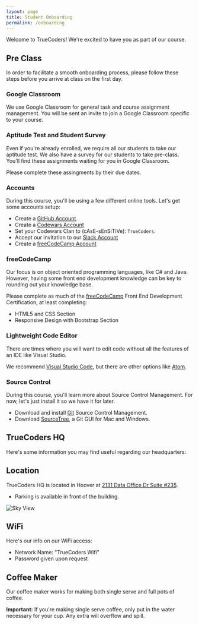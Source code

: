 ```yaml
---
layout: page
title: Student Onboarding
permalink: /onboarding
---
```


Welcome to TrueCoders! We're excited to have you as part of our course.

## Pre Class

In order to facilitate a smooth onboarding process, please follow these steps before you arrive at class on the first day.

### Google Classroom

We use Google Classroom for general task and course assignment management. You will be sent an invite to join a Google Classroom specific to your course.

### Aptitude Test and Student Survey

Even if you're already enrolled, we require all our students to take our aptitude test. We also have a survey for our students to take pre-class. You'll find these assignments waiting for you in Google Classroom.

Please complete these assingments by their due dates.

### Accounts

During this course, you'll be using a few different online tools. Let's get some accounts setup:

* Create a [GitHub Account](https://github.com).
* Create a [Codewars Account](https://www.codewars.com)
* Set your Codewars Clan to (cAsE-sEnSiTiVe): `TrueCoders`.
* Accept our invitation to our [Slack Account](https://truecodersio.slack.com/)
* Create a [freeCodeCamp Account](https://www.freecodecamp.org/)

### freeCodeCamp

Our focus is on object oriented programming languages, like C# and Java. However, having some front end development knowledge can be key to rounding out your knowledge base.

Please complete as much of the [freeCodeCamp](https://www.freecodecamp.org/) Front End Development Certification, at least completing:

* HTML5 and CSS Section
* Responsive Design with Bootstrap Section

### Lightweight Code Editor

There are times where you will want to edit code without all the features of an IDE like Visual Studio.

We recommend [Visual Studio Code](https://code.visualstudio.com), but there are other options like [Atom](https://atom.io).

### Source Control

During this course, you'll learn more about Source Control Management. For now, let's just install it so we have it for later.

* Download and install [Git](https://git-scm.com) Source Control Management.
* Download [SourceTree](https://www.sourcetreeapp.com), a Git GUI for Mac and Windows.

## TrueCoders HQ

Here's some information you may find useful regarding our headquarters:

## Location

TrueCoders HQ is located in Hoover at [2131 Data Office Dr Suite #235](https://goo.gl/maps/W7szPUppBhy).
 * Parking is available in front of the building.

![Sky View](../images/SkyView-Hoover.jpg "Sky View")

## WiFi

Here's our info on our WiFi access:

* Network Name: "TrueCoders Wifi"
* Password given upon request

## Coffee Maker

Our coffee maker works for making both single serve and full pots of coffee.

**Important:** If you're making single serve coffee, only put in the water necessary for your cup. Any extra will overflow and spill.

<!--
![Parking Ramp](../images/parking-ramp.jpg "Parking Ramp")
![Parking Scan](../images/parking-scan.jpg "Parking Scan")
-->
